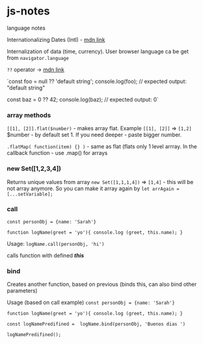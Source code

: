 # js-notes
language notes

Internationalizing Dates (Intl) - [mdn link](Intl.DateTimeFormat)

Internalization of data (time, currency). User browser language ca be get from `navigator.language`


`??` operator -> [mdn link](https://developer.mozilla.org/ru/docs/Web/JavaScript/Reference/Operators/Nullish_coalescing_operator)

`const foo = null ?? 'default string';
console.log(foo);
// expected output: "default string"

const baz = 0 ?? 42;
console.log(baz);
// expected output: 0`



### array methods

`[[1], [2]].flat($number)` - makes array flat. Example `[[1], [2]]`  =>  `[1,2]`
$number - by default set 1. If you need deeper - paste bigger number.

`.flatMap( function(item) {} )` - same as flat (flats only 1 level arrray. In the callback function - use .map() for arrays


### new Set([1,2,3,4])

Returns unique values from array `new Set([1,1,1,4])` => `[1,4]` - this will be not array anymore. So you can make it array again by  `let arrAgain = [...setVariable];`

### call
`const personObj = {name: 'Sarah'}`

`function logName(greet = 'yo'){ console.log (greet, this.name); }`

Usage: `logName.call(personObj, 'hi')`

calls function with defined ___this___

### bind
Creates another function, based on previous (binds this, can also bind other parameters)

Usage (based on call example) 
`const personObj = {name: 'Sarah'}`

`function logName(greet = 'yo'){ console.log (greet, this.name); }`

`const logNamePredifined =  logName.bind(personObj, 'Buenos dias ')`

`logNamePredifined();`
